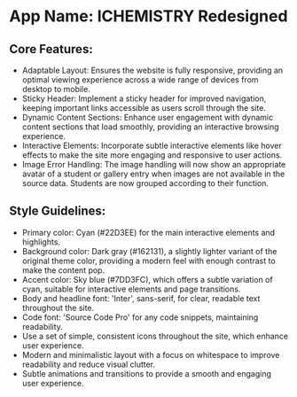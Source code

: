 # **App Name**: ICHEMISTRY Redesigned

## Core Features:

- Adaptable Layout: Ensures the website is fully responsive, providing an optimal viewing experience across a wide range of devices from desktop to mobile.
- Sticky Header: Implement a sticky header for improved navigation, keeping important links accessible as users scroll through the site.
- Dynamic Content Sections: Enhance user engagement with dynamic content sections that load smoothly, providing an interactive browsing experience.
- Interactive Elements: Incorporate subtle interactive elements like hover effects to make the site more engaging and responsive to user actions.
- Image Error Handling: The image handling will now show an appropriate avatar of a student or gallery entry when images are not available in the source data. Students are now grouped according to their function.

## Style Guidelines:

- Primary color: Cyan (#22D3EE) for the main interactive elements and highlights.
- Background color: Dark gray (#162131), a slightly lighter variant of the original theme color, providing a modern feel with enough contrast to make the content pop.
- Accent color: Sky blue (#7DD3FC), which offers a subtle variation of cyan, suitable for interactive elements and page transitions.
- Body and headline font: 'Inter', sans-serif, for clear, readable text throughout the site.
- Code font: 'Source Code Pro' for any code snippets, maintaining readability.
- Use a set of simple, consistent icons throughout the site, which enhance user experience.
- Modern and minimalistic layout with a focus on whitespace to improve readability and reduce visual clutter.
- Subtle animations and transitions to provide a smooth and engaging user experience.